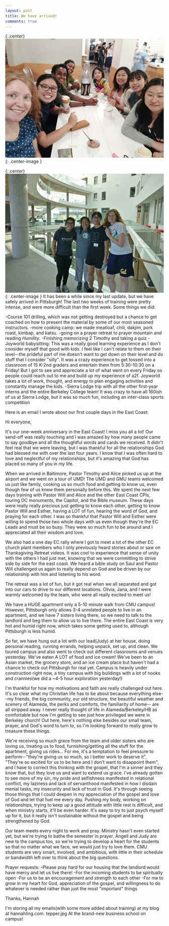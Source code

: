 ```yaml
---
layout: post
title: We have arrived!
comments: true
---
```

{:.center}
![cardinal](/images/millies.jpg){: .center-image }  

{:.center}
![cardinal](/images/tepper.jpg){: .center-image } 
It has been a while since my last update, but we have safely arrived in Pittsburgh! The last two weeks of training were pretty intense, and were more difficult than the first week. Some things we did:

-Course 101 drilling, which was not getting destroyed but a chance to get coached on how to present the material by some of our most seasoned instructors.
-more cooking camp: we made meatloaf, chili, dakjim, pork roast, kimbap, and katsu.
-going on a prayer retreat to prayer mountain and reading _Humility_.
-Finishing memorizing 2 Timothy and taking a quiz
-Joyworld babysitting:
	This was a really good learning experience as I don't consider myself that good with kids. I feel like I can't relate to them on their level--the prideful part of me doesn't want to get down on their level and do stuff that I consider "silly". It was a crazy experience to get tossed into a classroom of 15 K-2nd graders and entertain them from 5:30-10:30 on a Friday! But I got to see and appreciate a lot of what went on every Friday so people could reach out to me and build up my experience of a2f. Joyworld takes a lot of work, thought, and energy to plan engaging activities and constantly manage the kids. 
-Sierra Lodge trip with all the other first-year interns and the entire Berkeley College team! It was crazy to have all 160ish of us at Sierra Lodge, but it was so much fun, including an inter-class sports competition

Here is an email I wrote about our first couple days in the East Coast: 

Hi everyone,

​It's our one-week anniversary in the East Coast! I miss you all a lot! Our send-off was really touching and I was amazed by how many people came to say goodbye and all the thoughtful words and cards we received. It didn't feel real that we were leaving, but I was thankful for all the relationships God had blessed me with over the last four years. I know that I was often hard to love and neglectful of my relationships, but it's amazing that God has placed so many of you in my life. 

When we arrived in Baltimore, Pastor Timothy and Alice picked us up at the airport and we went on a tour of UMD!  The UMD and GMU teams welcomed us just like family, cooking us so much food and getting to know us, even though few of us knew them personally before this. We spent the next few days training with Pastor Will and Alice and the other East Coast CPIs, touring DC monuments, the Capitol, and the Bible museum.  These days were really really precious just getting to know each other, getting to know Pastor Will and Esther, having a LOT of fun, hearing the word of God, and praying for each other. I was so thankful that Pastor Will and Esther were willing to spend those two whole days with us even though they're the EC Leads and must be so busy. They were so much fun to be around and I appreciated all their wisdom and love.

We also had a one day EC rally where I got to meet a lot of the other EC church plant members who I only previously heard stories about or saw on Thanksgiving Retreat videos. It was cool to experience that sense of unity with the others I had just met, knowing that we were committing to strive side by side for the east coast. We heard a bible study on Saul and Pastor Will challenged us again to really depend on God and be driven by our relationship with him and listening to his word. 

The retreat was a lot of fun,  but it got real when we all separated and got into our cars to drive to our different locations. Olivia, Jana, and I were warmly welcomed by the team, who were all really excited to meet us! 

We have a HUGE apartment only a 5-10 minute walk from CMU campus! However, Pittsburgh only allows 3-4 unrelated people to live in an apartment, and we have 7 sisters living there, so we need to talk to the landlord and beg them to allow us to live there. The entire East Coast is very hot and humid right now, which takes some getting used to, although Pittsburgh is less humid. 

So far, we have hung out a lot with our lead(Judy) at her house, doing personal reading, running errands, helping unpack, set up, and clean. We toured campus and also went to check out different classrooms and venues yesterday. We've eaten A LOT of food and ice cream! We've been to an Asian market, the grocery store, and an ice cream place but haven't had a chance to check out Pittsburgh for real yet. Campus is heavily under construction right now, a tiny campus with big buildings with a lot of nooks and crannies(we did a ~4-5 hour exploration yesterday!)

I'm thankful for how my motivations and faith are really challenged out here. It's so clear what my Christian life has to be about because everything else--my friends, the big community, our old structure, the beautiful weather and scenery of Alameda, the perks and comforts, the familiarity of home-- are all stripped away. I never really thought of life in Alameda/Berkeley/HB as comfortable but now I'm getting to see just how privileged we were in Berkeley church! Out here, here's nothing else besides our small team, prayer, and God's word to turn to, so I'm looking forward to really grow to treasure those things. 

We're receiving so much grace from the team and older sisters who are loving us, treating us to food, furnishing/getting all the stuff for the apartment, giving us rides... For me, it's a temptation to feel pressure to perform--"they're giving us so much, so I better work to deserve it", "They're so excited for us to be here and I don't want to disappoint them", and I have to correct this thinking with the gospel, that I'm a sinner and they know that, but they love us and want to extend us grace. I've already gotten to see more of my sin, my pride and selfishness manifested in relational conflict, my laziness and lack of servanthood manifested in how I disdain menial tasks, my insecurity and lack of trust in God. It's through seeing those things that I could deepen in my appreciation of the gospel and love of God and let that fuel me every day.  Pushing my body, working on relationships, trying to keep up a good attitude with little rest is difficult, and when ministry starts, it'll be even harder. It's easy to try to just psych myself up for it, but it really isn't sustainable without the gospel and being strengthened by God.

Our team meets every night to work and pray. Ministry hasn't even started yet, but we're trying to bathe the semester in prayer. Angell and Judy are new to the campus too, so we're trying to develop a heart for the students so that no matter what we face, we would just try to love them. CMU students are very smart, involved, and ambitious, with little in their schedule or bandwidth left over to think about the big questions. 

Prayer requests:
-Please pray hard for our housing that the landlord would have mercy and let us live there! 
-For the incoming students to be spiritually open
-For us to be an encouragement and strength to each other
-For me to grow in my heart for God, appreciation of the gospel, and willingness to do whatever is needed rather than just the most "important" things

Thanks,
Hannah

I'm storing all my emails(with some more added about training) at my blog at hannahling.com.
tepper.jpg​
At the brand-new business school on campus!
